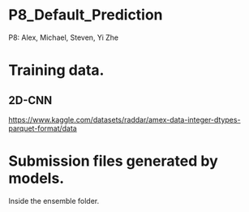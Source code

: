 # P8_Default_Prediction
P8: Alex, Michael, Steven, Yi Zhe

# Training data.
## 2D-CNN
https://www.kaggle.com/datasets/raddar/amex-data-integer-dtypes-parquet-format/data

# Submission files generated by models.
Inside the ensemble folder.
